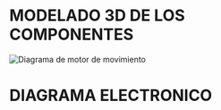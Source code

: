 # MODELADO 3D DE LOS COMPONENTES
![Diagrama de motor de movimiento](https://drive.google.com/uc?id=1dTo2oNimKv0ogI-1miFxghj6C5nI8vAl)

# DIAGRAMA ELECTRONICO
